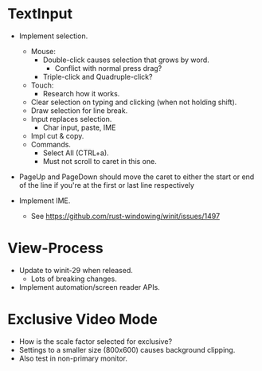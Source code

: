 # TextInput

* Implement selection.
    - Mouse:
        - Double-click causes selection that grows by word.
            - Conflict with normal press drag?
        - Triple-click and Quadruple-click?
    - Touch:
        - Research how it works.
    - Clear selection on typing and clicking (when not holding shift).
    - Draw selection for line break.
    - Input replaces selection.
        - Char input, paste, IME
    - Impl cut & copy.
    - Commands.
        - Select All (CTRL+a).
        - Must not scroll to caret in this one.

* PageUp and PageDown should move the caret to either the start or end of the line if you're at the first or last line respectively

* Implement IME.
    - See https://github.com/rust-windowing/winit/issues/1497

# View-Process

* Update to winit-29 when released.
    - Lots of breaking changes.
* Implement automation/screen reader APIs.

# Exclusive Video Mode

* How is the scale factor selected for exclusive?
* Settings to a smaller size (800x600) causes background clipping.
* Also test in non-primary monitor.
